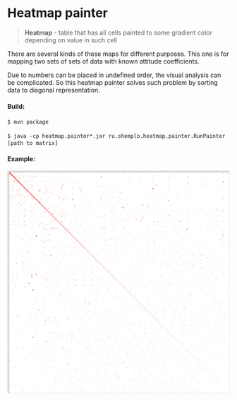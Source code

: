 # Heatmap painter

> **Heatmap** - table that has all cells painted to some gradient color depending on value in such cell

There are several kinds of these maps for different purposes. 
This one is for mapping two sets of sets of data with known attitude coefficients.

Due to numbers can be placed in undefined order, the visual analysis can be complicated.
So this heatmap painter solves such problem by sorting data to diagonal representation.

#### Build:

```
$ mvn package

$ java -cp heatmap.painter*.jar ru.shemplo.heatmap.painter.RunPainter [path to matrix]
```

#### Example:

![example](heatmap.jpg)